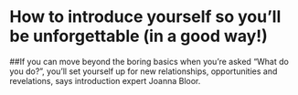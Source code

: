 <!-- TITLE: Introductions -->
<!-- SUBTITLE: A quick summary of Introductions -->

# How to introduce yourself so you’ll be unforgettable (in a good way!)
##If you can move beyond the boring basics when you’re asked “What do you do?”, you’ll set yourself up for new relationships, opportunities and revelations, says introduction expert Joanna Bloor.